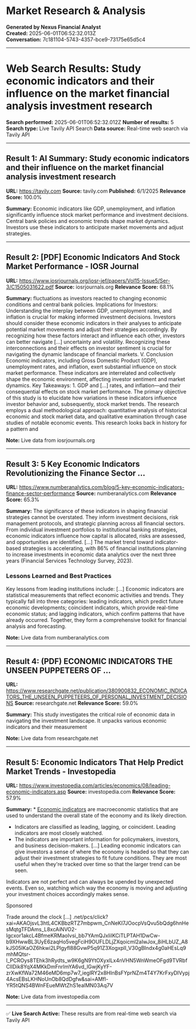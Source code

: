 # Market Research & Analysis

**Generated by Nexus Financial Analyst**  
**Created:** 2025-06-01T06:52:32.013Z  
**Conversation:** 7c181104-5743-4357-bce9-73175e65d5c4

---

# Web Search Results: Study economic indicators and their influence on the market financial analysis investment research

**Search performed:** 2025-06-01T06:52:32.012Z
**Number of results:** 5
**Search type:** Live Tavily API Search
**Data source:** Real-time web search via Tavily API

---

## Result 1: AI Summary: Study economic indicators and their influence on the market financial analysis investment research

**URL:** https://tavily.com
**Source:** tavily.com
**Published:** 6/1/2025
**Relevance Score:** 100.0%

**Summary:** Economic indicators like GDP, unemployment, and inflation significantly influence stock market performance and investment decisions. Central bank policies and economic trends shape market dynamics. Investors use these indicators to anticipate market movements and adjust strategies.


---

## Result 2: [PDF] Economic Indicators And Stock Market Performance - IOSR Journal

**URL:** https://www.iosrjournals.org/iosr-jef/papers/Vol15-Issue5/Ser-3/C1505031622.pdf
**Source:** iosrjournals.org
**Relevance Score:** 68.1%

**Summary:** fluctuations as investors reacted to changing economic conditions and central bank policies. Implications for Investors: Understanding the interplay between GDP, unemployment rates, and inflation is crucial for making informed investment decisions. Investors should consider these economic indicators in their analyses to anticipate potential market movements and adjust their strategies accordingly. By recognizing how these factors interact and influence each other, investors can better navigate [...] uncertainty and volatility. Recognizing these interconnections and their effects on investor sentiment is crucial for navigating the dynamic landscape of financial markets. V. Conclusion Economic indicators, including Gross Domestic Product (GDP), unemployment rates, and inflation, exert substantial influence on stock market performance. These indicators are interrelated and collectively shape the economic environment, affecting investor sentiment and market dynamics. Key Takeaways: 1. GDP and [...] rates, and inflation—and their consequential effects on stock market performance. The primary objective of this study is to elucidate how variations in these indicators influence investor behavior and, subsequently, stock market trends. The research employs a dual methodological approach: quantitative analysis of historical economic and stock market data, and qualitative examination through case studies of notable economic events. This research looks back in history for a pattern and

**Note:** Live data from iosrjournals.org

---

## Result 3: 5 Key Economic Indicators Revolutionizing the Finance Sector ...

**URL:** https://www.numberanalytics.com/blog/5-key-economic-indicators-finance-sector-performance
**Source:** numberanalytics.com
**Relevance Score:** 65.3%

**Summary:** The significance of these indicators in shaping financial strategies cannot be overstated. They inform investment decisions, risk management protocols, and strategic planning across all financial sectors. From individual investment portfolios to institutional banking strategies, economic indicators influence how capital is allocated, risks are assessed, and opportunities are identified. [...] The market trend toward indicator-based strategies is accelerating, with 86% of financial institutions planning to increase investments in economic data analytics over the next three years (Financial Services Technology Survey, 2023).

### Lessons Learned and Best Practices

Key lessons from leading institutions include: [...] Economic indicators are statistical measurements that reflect economic activities and trends. They typically fall into three categories: leading indicators, which predict future economic developments; coincident indicators, which provide real-time economic status; and lagging indicators, which confirm patterns that have already occurred. Together, they form a comprehensive toolkit for financial analysis and forecasting.

**Note:** Live data from numberanalytics.com

---

## Result 4: (PDF) ECONOMIC INDICATORS THE UNSEEN PUPPETEERS OF ...

**URL:** https://www.researchgate.net/publication/380900832_ECONOMIC_INDICATORS_THE_UNSEEN_PUPPETEERS_OF_PERSONAL_INVESTMENT_DECISIONS
**Source:** researchgate.net
**Relevance Score:** 59.0%

**Summary:** This study investigates the critical role of economic data in navigating the investment landscape. It unpacks various economic indicators and their measurement

**Note:** Live data from researchgate.net

---

## Result 5: Economic Indicators That Help Predict Market Trends - Investopedia

**URL:** https://www.investopedia.com/articles/economics/08/leading-economic-indicators.asp
**Source:** investopedia.com
**Relevance Score:** 57.9%

**Summary:** *   [Economic indicators](https://www.investopedia.com/articles/basics/07/economic_indicators.asp) are macroeconomic statistics that are used to understand the overall state of the economy and its likely direction.
*   Indicators are classified as leading, lagging, or coincident. Leading indicators are most closely watched.
*   The indicators are important information for policymakers, investors, and business decision-makers. [...] Leading economic indicators can give investors a sense of where the economy is headed so that they can adjust their investment strategies to fit future conditions. They are most useful when they're tracked over time so that the larger trend can be seen.

Indicators are not perfect and can always be upended by unexpected events. Even so, watching which way the economy is moving and adjusting your investment choices accordingly makes sense.

Sponsored

Trade around the clock [...] .net/pcs/click?xai=AKAOjsvL3htL4CKBbzRTZ7mbpwm_CnNeKI7JOocpVsQvu5bQdg6hnHesMqtgTFDAms_L8xcAiNVO2-Igcxor1akcL4BfmeKRMaoIvsi_bb7YAmQJxliIKCiTLPTAH1DwCw-b9XHwwBL3UyE6zaqHo5vegFciH9OUFLDLjZXqoicml2aIwJox_8iHLbUZ_A8kJS05lKaOZ6hkwi2LPlgyfl88GvwP5q91Z3XogxplI_V30gBIndx4g0aHEsLq9mhMQtsr-I_PCROys8TEhk3hRydts_w9K6gN9YtOXyxlLx4nVHN5WnWmeOFgd9TVRbfCIIDik8YqX4MKkDmFnrImYA6vd_lGwjKyYF-zrXwKfWa72M46eMD6mp7w7_ieglRY2x8HInBsFYprNZm4T4Y7KrFxyDIVypj4AcsEBsLKHNoUnOb8QdDgfw&sai=AMfl-YR5tQNS4BWnFEueMWtZhS1ealMN03Aq7V

**Note:** Live data from investopedia.com

---


✅ **Live Search Active:** These results are from real-time web search via Tavily API
